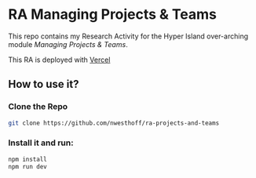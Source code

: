 # RA Managing Projects & Teams

This repo contains my Research Activity for the Hyper Island over-arching module _Managing Projects & Teams_.

This RA is deployed with [Vercel](https://ra-projects-and-teams.nilswesthoff.com)

## How to use it?

### Clone the Repo

```bash
git clone https://github.com/nwesthoff/ra-projects-and-teams
```

### Install it and run:

```bash
npm install
npm run dev
```

